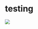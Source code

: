 # testing

![](https://img.shields.io/badge/dynamic/json?url=https://raw.githubusercontent.com/somic25/testing/master/test.json?token=git-token&label=<LABEL>&query=<$.DATA.SUBDATA>&color=<COLOR>&prefix=<PREFIX>&suffix=<SUFFIX>)
